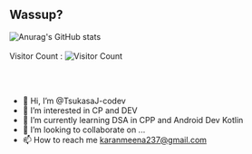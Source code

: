 

## Wassup?
![Anurag's GitHub stats](https://github-readme-stats.vercel.app/api?username=TsukasaJ-codev&show_icons=true&theme=radical)
<br></br>
Visitor Count : ![Visitor Count](https://profile-counter.glitch.me/{MaxJ-codev}/count.svg)

<br></br>

- 👋 Hi, I’m @TsukasaJ-codev
- 👀 I’m interested in CP and DEV
- 🌱 I’m currently learning DSA in CPP and Android Dev Kotlin
- 💞️ I’m looking to collaborate on ...
- 📫 How to reach me karanmeena237@gmail.com

<!---
TsukasaJ-codev/TsukasaJ-codev is a ✨ special ✨ repository because its `README.md` (this file) appears on your GitHub profile.
You can click the Preview link to take a look at your changes.
--->
